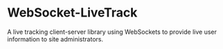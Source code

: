 WebSocket-LiveTrack
===================

A live tracking client-server library using WebSockets to provide live user information to site administrators.
